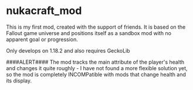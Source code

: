 # nukacraft_mod
This is my first mod, created with the support of friends. It is based on the Fallout game universe and positions itself as a sandbox mod with no apparent goal or progression. 


Only develops on 1.18.2 and also requires GeckoLib

####ALERT####
The mod tracks the main attribute of the player's health and changes it quite roughly - I have not found a more flexible solution yet, so the mod is completely INCOMPatible with mods that change health and its display.
